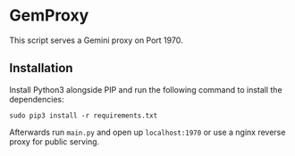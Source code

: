 # GemProxy

This script serves a Gemini proxy on Port 1970.

## Installation

Install Python3 alongside PIP and run the following command to install the dependencies:

`sudo pip3 install -r requirements.txt`

Afterwards run `main.py` and open up `localhost:1970` or use a nginx reverse proxy for public serving.
